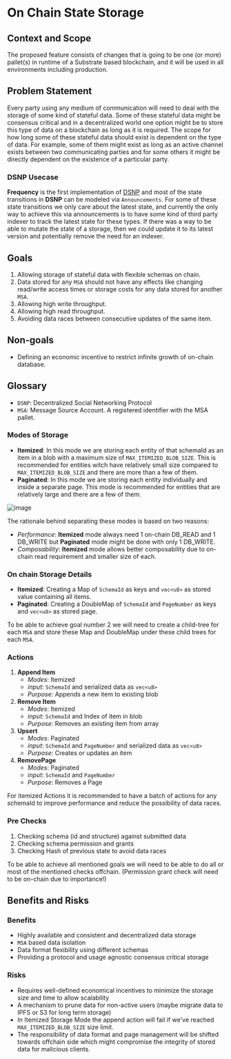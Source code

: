 # On Chain State Storage

## Context and Scope
The proposed feature consists of changes that is going to be one (or more) pallet(s) in runtime of a
Substrate based blockchain, and it will be used in all environments including production.

## Problem Statement
Every party using any medium of communication will need to deal with the storage of some kind of
stateful data. Some of these stateful data might be consensus critical and in a decentralized world
one option might be to store this type of data on a blockchain as long as it is required.
The scope for how long some of these stateful data should exist is dependent on the
type of data. For example, some of them might exist as long as an active channel exists between two
communicating parties and for some others it might be directly dependent on the existence of a
particular party.

### DSNP Usecase
**Frequency** is the first implementation of [DSNP](https://dsnp.org) and most of the state
transitions in **DSNP** can be modeled via `Announcements`. For some of these state transitions we
only care about the latest state, and currently the only way to achieve this via announcements is to
have some kind of third party indexer to track the latest state for these types.
If there was a way to be able to mutate the state of a storage, then we could update it to its
latest version and potentially remove the need for an indexer.

## Goals
1. Allowing storage of stateful data with flexible schemas on chain.
2. Data stored for any `MSA` should not have any effects like changing read/write access times or
storage costs for any data stored for another `MSA`.
3. Allowing high write throughput.
4. Allowing high read throughput.
5. Avoiding data races between consecutive updates of the same item.

## Non-goals
- Defining an economic incentive to restrict infinite growth of on-chain database.

## Glossary
* `DSNP`: Decentralized Social Networking Protocol
* `MSA`: Message Source Account. A registered identifier with the MSA pallet.

### Modes of Storage
- **Itemized**: In this mode we are storing each entity of that schemaId as an item in a blob with a
maximum size of `MAX_ITEMIZED_BLOB_SIZE`.
This is recommended for entities witch have relatively small size compared to
`MAX_ITEMIZED_BLOB_SIZE` and there are more than a few of them.
- **Paginated**: In this mode we are storing each entity individually and inside a separate page.
This mode is recommended for entities that are relatively large and there are a few of them.

![image](https://user-images.githubusercontent.com/9152501/213291600-98229ee4-6358-4e0e-abe2-d6da9abe179e.png)

The rationale behind separating these modes is based on two reasons:
- _Performance_: **Itemized** mode always need 1 on-chain DB_READ and 1 DB_WRITE but **Paginated**
mode might be done with only 1 DB_WRITE.
- _Composability_: **Itemized** mode allows better composability due to on-chain read requirement
and smaller size of each.

### On chain Storage Details
- **Itemized**: Creating a Map of `SchemaId` as keys and `vec<u8>` as stored value containing all
items.
- **Paginated**: Creating a DoubleMap of `SchemaId` and `PageNumber` as keys and `vec<u8>` as
stored page.

To be able to achieve goal number 2 we will need to create a child-tree for each `MSA` and store
these Map and DoubleMap under these child trees for each `MSA`.

### Actions
1. **Append Item**
    - _Modes_: Itemized
    - _input_: `SchemaId` and serialized data as `vec<u8>`
    - _Purpose_: Appends a new item to existing blob
1. **Remove Item**
    - _Modes_: Itemized
    - _input_: `SchemaId` and Index of item in blob
    - _Purpose_: Removes an existing item from array
1. **Upsert**
    - _Modes_: Paginated
    - _input_: `SchemaId` and `PageNumber` and serialized data as `vec<u8>`
    - _Purpose_: Creates or updates an item
1. **RemovePage**
    - _Modes_: Paginated
    - _input_: `SchemaId` and `PageNumber`
    - _Purpose_: Removes a Page

For itemized Actions it is recommended to have a batch of actions for any schemaId to improve
performance and reduce the possibility of data races.

### Pre Checks
1. Checking schema (id and structure) against submitted data
2. Checking schema permission and grants
3. Checking Hash of previous state to avoid data races

To be able to achieve all mentioned goals we will need to be able to do all or most of the mentioned
checks offchain. (Permission grant check will need to be on-chain due to importance!)

## Benefits and Risks
### Benefits
- Highly available and consistent and decentralized data storage
- `MSA` based data isolation
- Data format flexibility using different schemas
- Providing a protocol and usage agnostic consensus critical storage
### Risks
- Requires well-defined economical incentives to minimize the storage size and time to allow
scalability
- A mechanism to prune data for non-active users (maybe migrate data to IPFS or S3 for long term
storage)
- In Itemized Storage Mode the append action will fail if we've reached `MAX_ITEMIZED_BLOB_SIZE`
size limit.
- The responsibility of data format and page management will be shifted towards offchain side which
might compromise the integrity of stored data for malicious clients.
